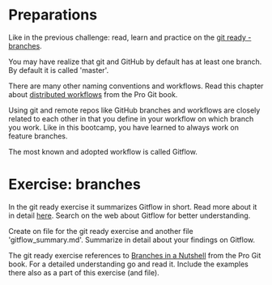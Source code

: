 # Preparations

Like in the previous challenge: read, learn and practice on the [git ready - branches](https://github.com/software-developer-org/git-started/blob/master/01_basics/0400_git-branch.md).

You may have realize that git and GitHub by default has at least one branch. By default it is called 'master'.

There are many other naming conventions and workflows. Read this chapter about [distributed workflows](https://git-scm.com/book/en/v2/Distributed-Git-Distributed-Workflows) from the Pro Git book.

Using git and remote repos like GitHub branches and workflows are closely related to each other in that you define in your workflow on which branch you work. Like in this bootcamp, you have learned to always work on feature branches.

The most known and adopted workflow is called Gitflow.

# Exercise: branches

In the git ready exercise it summarizes Gitflow in short. Read more about it in detail [here](https://nvie.com/posts/a-successful-git-branching-model/). Search on the web about Gitflow for better understanding.

Create on file for the git ready exercise and another file 'gitflow_summary.md'. Summarize in detail about your findings on Gitflow.

The git ready exercise references to [Branches in a Nutshell](https://git-scm.com/book/en/v2/Git-Branching-Branches-in-a-Nutshell#_git_branches_overview) from the Pro Git book. For a detailed understanding go and read it. Include the examples there also as a part of this exercise (and file).
